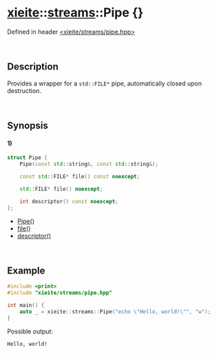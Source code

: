 # [xieite](../../xieite.md)\:\:[streams](../../streams.md)\:\:Pipe \{\}
Defined in header [<xieite/streams/pipe.hpp>](../../../include/xieite/streams/pipe.hpp)

&nbsp;

## Description
Provides a wrapper for a `std::FILE*` pipe, automatically closed upon destruction.

&nbsp;

## Synopsis
#### 1)
```cpp
struct Pipe {
    Pipe(const std::string&, const std::string&);

    const std::FILE* file() const noexcept;

    std::FILE* file() noexcept;

    int descriptor() const noexcept;
};
```
- [Pipe\(\)](./structures/pipe/1/operators/constructor.md)
- [file\(\)](./structures/pipe/file.md)
- [descriptor\(\)](./structures/pipe/descriptor.md)

&nbsp;

## Example
```cpp
#include <print>
#include "xieite/streams/pipe.hpp"

int main() {
    auto _ = xieite::streams::Pipe("echo \"Hello, world!\"", "w");
}
```
Possible output:
```
Hello, world!
```
